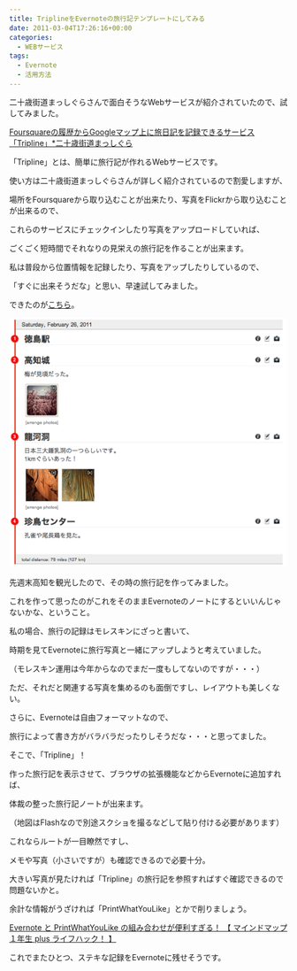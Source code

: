 ```yaml
---
title: TriplineをEvernoteの旅行記テンプレートにしてみる
date: 2011-03-04T17:26:16+00:00
categories:
  - WEBサービス
tags:
  - Evernote
  - 活用方法
---
```

二十歳街道まっしぐらさんで面白そうなWebサービスが紹介されていたので、試してみました。

<a rel="nofollow" target="_blank" href="http://20kaido.com/archives/2588966.html">Foursquareの履歴からGoogleマップ上に旅日記を記録できるサービス「Tripline」*二十歳街道まっしぐら</a><a rel="nofollow" target="_blank" href="https://b.hatena.ne.jp/entry/http://20kaido.com/archives/2588966.html"><img src="https://b.hatena.ne.jp/entry/image/http://20kaido.com/archives/2588966.html" alt="" /></a>

「Tripline」とは、簡単に旅行記が作れるWebサービスです。

使い方は二十歳街道まっしぐらさんが詳しく紹介されているので割愛しますが、

場所をFoursquareから取り込むことが出来たり、写真をFlickrから取り込むことが出来るので、

これらのサービスにチェックインしたり写真をアップロードしていれば、

ごくごく短時間でそれなりの見栄えの旅行記を作ることが出来ます。



私は普段から位置情報を記録したり、写真をアップしたりしているので、

「すぐに出来そうだな」と思い、早速試してみました。

できたのが[こちら][1]。

![高知観光 on Tripline](./5ac702e4d1ec18519a1b27aeb4c28c33.png)

先週末高知を観光したので、その時の旅行記を作ってみました。



これを作って思ったのがこれをそのままEvernoteのノートにするといいんじゃないかな、ということ。

私の場合、旅行の記録はモレスキンにざっと書いて、

時期を見てEvernoteに旅行写真と一緒にアップしようと考えていました。

（モレスキン運用は今年からなのでまだ一度もしてないのですが・・・）

ただ、それだと関連する写真を集めるのも面倒ですし、レイアウトも美しくない。

さらに、Evernoteは自由フォーマットなので、

旅行によって書き方がバラバラだったりしそうだな・・・と思ってました。



そこで、「Tripline」！

作った旅行記を表示させて、ブラウザの拡張機能などからEvernoteに追加すれば、

体裁の整った旅行記ノートが出来ます。

（地図はFlashなので別途スクショを撮るなどして貼り付ける必要があります）

これならルートが一目瞭然ですし、

メモや写真（小さいですが）も確認できるので必要十分。

大きい写真が見たければ「Tripline」の旅行記を参照すればすぐ確認できるので問題ないかと。

余計な情報がうざければ「PrintWhatYouLike」とかで削りましょう。

<a rel="nofollow" target="_blank" href="http://milk200ml.blog73.fc2.com/blog-entry-441.html">Evernote と PrintWhatYouLike の組み合わせが便利すぎる！ 【 マインドマップ１年生 plus ライフハック！ 】</a><a rel="nofollow" target="_blank" href="https://b.hatena.ne.jp/entry/http://milk200ml.blog73.fc2.com/blog-entry-441.html"><img src="https://b.hatena.ne.jp/entry/image/http://milk200ml.blog73.fc2.com/blog-entry-441.html" alt="" /></a>



これでまたひとつ、ステキな記録をEvernoteに残せそうです。

 [1]: http://www.tripline.net/trip/高知観光-2034470354211003B7219EC94ACC96EE
